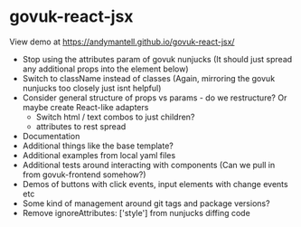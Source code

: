 # govuk-react-jsx

View demo at https://andymantell.github.io/govuk-react-jsx/

- Stop using the attributes param of govuk nunjucks (It should just spread any additional props into the element below)
- Switch to className instead of classes (Again, mirroring the govuk nunjucks too closely just isnt helpful)
- Consider general structure of props vs params - do we restructure? Or maybe create React-like adapters
  - Switch html / text combos to just children?
  - attributes to rest spread
- Documentation
- Additional things like the base template?
- Additional examples from local yaml files
- Additional tests around interacting with components (Can we pull in from govuk-frontend somehow?)
- Demos of buttons with click events, input elements with change events etc
- Some kind of management around git tags and package versions?
- Remove ignoreAttributes: ['style'] from nunjucks diffing code
